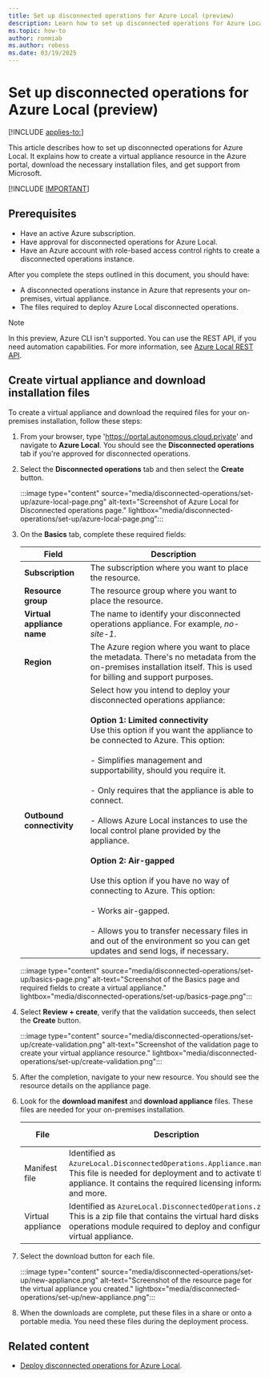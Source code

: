 ```yaml
---
title: Set up disconnected operations for Azure Local (preview)
description: Learn how to set up disconnected operations for Azure Local by creating a disconnected operations resource in the Portal (preview).
ms.topic: how-to
author: ronmiab
ms.author: robess
ms.date: 03/19/2025
---
```


# Set up disconnected operations for Azure Local (preview)

[!INCLUDE [applies-to:](../includes/release-2411-1-later.md)]

This article describes how to set up disconnected operations for Azure Local. It explains how to create a virtual appliance resource in the Azure portal, download the necessary installation files, and get support from Microsoft.

[!INCLUDE [IMPORTANT](../includes/disconnected-operations-preview.md)]

## Prerequisites

- Have an active Azure subscription.  
- Have approval for disconnected operations for Azure Local.
- Have an Azure account with role-based access control rights to create a disconnected operations instance.

After you complete the steps outlined in this document, you should have:  

- A disconnected operations instance in Azure that represents your on-premises, virtual appliance.  
- The files required to deploy Azure Local disconnected operations.

> [!NOTE]
> In this preview, Azure CLI isn't supported. You can use the REST API, if you need automation capabilities. For more information, see [Azure Local REST API](/cli/azure/use-azure-cli-rest-command?tabs=bash).

## Create virtual appliance and download installation files

To create a virtual appliance and download the required files for your on-premises installation, follow these steps:

1. From your browser, type 'https://portal.autonomous.cloud.private' and navigate to **Azure Local**. You should see the **Disconnected operations** tab if you're approved for disconnected operations.

2. Select the **Disconnected operations** tab and then select the **Create** button.

    :::image type="content" source="media/disconnected-operations/set-up/azure-local-page.png" alt-text="Screenshot of Azure Local for Disconnected operations page." lightbox="media/disconnected-operations/set-up/azure-local-page.png":::

3. On the **Basics** tab, complete these required fields:  

    | Field               | Description                                                              |  
    |---------------------|--------------------------------------------------------------------------|  
    | **Subscription**    | The subscription where you want to place the resource.                   |  
    | **Resource group**  | The resource group where you want to place the resource.                 |  
    | **Virtual appliance name** | The name to identify your disconnected operations appliance. For example, *no-site-1*. |  
    | **Region**          | The Azure region where you want to place the metadata. There's no metadata from the on-premises installation itself. This is used for billing and support purposes. |  
    | **Outbound connectivity** | Select how you intend to deploy your disconnected operations appliance: <br></br> **Option 1: Limited connectivity** </br> Use this option if you want the appliance to be connected to Azure. This option: <br></br> - Simplifies management and supportability, should you require it. <br></br> - Only requires that the appliance is able to connect. <br></br> - Allows Azure Local instances to use the local control plane provided by the appliance. <br></br> **Option 2: Air-gapped** </br></br> Use this option if you have no way of connecting to Azure. This option: <br></br> - Works air-gapped. <br></br> - Allows you to transfer necessary files in and out of the environment so you can get updates and send logs, if necessary. |

    :::image type="content" source="media/disconnected-operations/set-up/basics-page.png" alt-text="Screenshot of the Basics page and required fields to create a virtual appliance." lightbox="media/disconnected-operations/set-up/basics-page.png":::

4. Select **Review + create**, verify that the validation succeeds, then select the **Create** button.  

    :::image type="content" source="media/disconnected-operations/set-up/create-validation.png" alt-text="Screenshot of the validation page to create your virtual appliance resource." lightbox="media/disconnected-operations/set-up/create-validation.png":::

5. After the completion, navigate to your new resource. You should see the resource details on the appliance page.

6. Look for the **download manifest** and **download appliance** files. These files are needed for your on-premises installation.

    | File | Description | Estimated size |  
    |------|-------------|----------------|  
    | Manifest file | Identified as `AzureLocal.DisconnectedOperations.Appliance.manifest`. This file is needed for deployment and to activate the appliance. It contains the required licensing information and more. | < 1 KB |  
    | Virtual appliance | Identified as `AzureLocal.DisconnectedOperations.zip`. This is a zip file that contains the virtual hard disks and operations module required to deploy and configure the virtual appliance. | 70 GB+ |  

7. Select the download button for each file.

   :::image type="content" source="media/disconnected-operations/set-up/new-appliance.png" alt-text="Screenshot of the resource page for the virtual appliance you created." lightbox="media/disconnected-operations/set-up/new-appliance.png":::

8. When the downloads are complete, put these files in a share or onto a portable media. You need these files during the deployment process.

## Related content

- [Deploy disconnected operations for Azure Local](disconnected-operations-deploy.md).